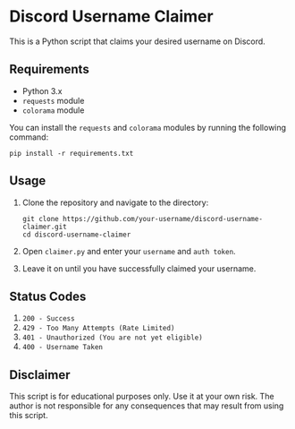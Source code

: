 # Discord Username Claimer

This is a Python script that claims your desired username on Discord.

## Requirements

* Python 3.x
* `requests` module
* `colorama` module

You can install the `requests` and `colorama` modules by running the following command:

```
pip install -r requirements.txt
```

## Usage

1. Clone the repository and navigate to the directory:

   ```
   git clone https://github.com/your-username/discord-username-claimer.git
   cd discord-username-claimer
   ```

2. Open ```claimer.py``` and enter your ```username``` and ```auth token```.

3. Leave it on until you have successfully claimed your username.

## Status Codes
1. ```200 - Success```
2. ```429 - Too Many Attempts (Rate Limited)```
3. ```401 - Unauthorized (You are not yet eligible)```
4. ```400 - Username Taken```

## Disclaimer

This script is for educational purposes only. Use it at your own risk. The author is not responsible for any consequences that may result from using this script.
